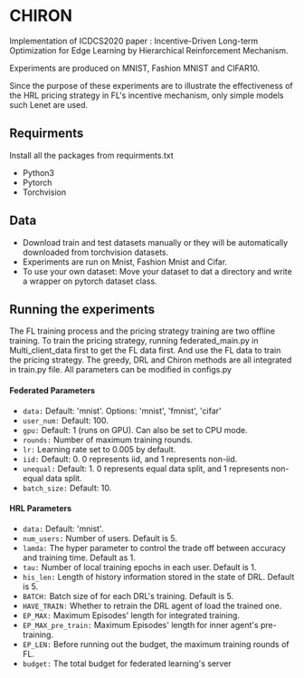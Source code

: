# CHIRON

Implementation of ICDCS2020 paper : Incentive-Driven Long-term Optimization for Edge Learning by Hierarchical Reinforcement Mechanism.

Experiments are produced on MNIST, Fashion MNIST and CIFAR10.

Since the purpose of these experiments are to illustrate the effectiveness of the HRL pricing strategy in FL's incentive mechanism, only simple models such Lenet are used.

## Requirments
Install all the packages from requirments.txt
* Python3
* Pytorch
* Torchvision

## Data
* Download train and test datasets manually or they will be automatically downloaded from torchvision datasets.
* Experiments are run on Mnist, Fashion Mnist and Cifar.
* To use your own dataset: Move your dataset to dat
a directory and write a wrapper on pytorch dataset class.

## Running the experiments

The FL training process and the pricing strategy training are two offline training. To train the pricing strategy, running federated_main.py in Multi_client_data first to get the FL data first. And use the FL data to train the pricing strategy. 
The greedy, DRL and Chiron methods are all integrated in train.py file. All parameters can be modified in configs.py

#### Federated Parameters
* ```data:```       Default: 'mnist'. Options: 'mnist', 'fmnist', 'cifar'
* ```user_num:```   Default: 100.
* ```gpu:```        Default: 1 (runs on GPU). Can also be set to CPU mode.
* ```rounds:```     Number of maximum training rounds.
* ```lr:```         Learning rate set to 0.005 by default.
* ```iid:```        Default: 0. 0 represents iid, and 1 represents non-iid.
* ```unequal:```    Default: 1. 0 represents equal data split, and 1 represents non-equal data split.
* ```batch_size:``` Default: 10. 

#### HRL Parameters
* ```data:```       Default: 'mnist'.
* ```num_users:```  Number of users. Default is 5.
* ```lamda:```      The hyper parameter to control the trade off between accuracy and training time. Default as 1. 
* ```tau:```        Number of local training epochs in each user. Default is 1.
* ```his_len:```    Length of history information stored in the state of DRL. Default is 5.
* ```BATCH:```      Batch size of for each DRL's training. Default is 5.
* ```HAVE_TRAIN:``` Whether to retrain the DRL agent of load the trained one.
* ```EP_MAX:```     Maximum Episodes' length for integrated training.
* ```EP_MAX_pre_train:``` Maximum Episodes' length for inner agent's pre-training.
* ```EP_LEN:```     Before running out the budget, the maximum training rounds of FL.
* ```budget:```     The total budget for federated learning's server



